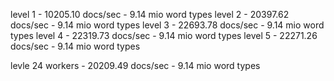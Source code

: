 level 1 - 10205.10 docs/sec - 9.14 mio word types
level 2 - 20397.62 docs/sec - 9.14 mio word types 
level 3 - 22693.78 docs/sec - 9.14 mio word types 
level 4 - 22319.73 docs/sec - 9.14 mio word types 
level 5 - 22271.26 docs/sec - 9.14 mio word types 

levle 24 workers - 20209.49 docs/sec - 9.14 mio word types
